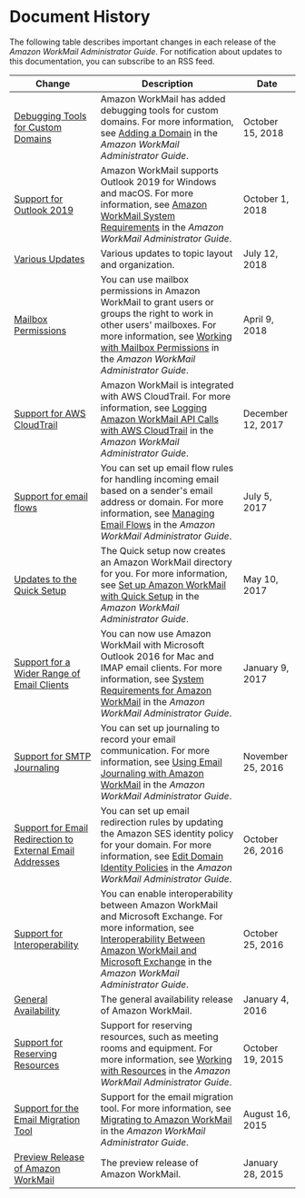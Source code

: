 # Document History<a name="DocumentHistory"></a>

The following table describes important changes in each release of the *Amazon WorkMail Administrator Guide*\. For notification about updates to this documentation, you can subscribe to an RSS feed\. 

| Change | Description | Date | 
| --- |--- |--- |
| [Debugging Tools for Custom Domains](#DocumentHistory) | Amazon WorkMail has added debugging tools for custom domains\. For more information, see [Adding a Domain](https://docs.aws.amazon.com/workmail/latest/adminguide/add_domain.html) in the *Amazon WorkMail Administrator Guide*\. | October 15, 2018 | 
| [Support for Outlook 2019](#DocumentHistory) | Amazon WorkMail supports Outlook 2019 for Windows and macOS\. For more information, see [Amazon WorkMail System Requirements](https://docs.aws.amazon.com/workmail/latest/adminguide/what_is.html#accessing_workmail) in the *Amazon WorkMail Administrator Guide*\. | October 1, 2018 | 
| [Various Updates](#DocumentHistory) | Various updates to topic layout and organization\. | July 12, 2018 | 
| [Mailbox Permissions](#DocumentHistory) | You can use mailbox permissions in Amazon WorkMail to grant users or groups the right to work in other users' mailboxes\. For more information, see [Working with Mailbox Permissions](https://docs.aws.amazon.com/workmail/latest/adminguide/mail_perms_overview.html) in the *Amazon WorkMail Administrator Guide*\. | April 9, 2018 | 
| [Support for AWS CloudTrail](#DocumentHistory) | Amazon WorkMail is integrated with AWS CloudTrail\. For more information, see [Logging Amazon WorkMail API Calls with AWS CloudTrail](https://docs.aws.amazon.com/workmail/latest/adminguide/logging-using-cloudtrail.html) in the *Amazon WorkMail Administrator Guide*\. | December 12, 2017 | 
| [Support for email flows](#DocumentHistory) | You can set up email flow rules for handling incoming email based on a sender's email address or domain\. For more information, see [Managing Email Flows](https://docs.aws.amazon.com/workmail/latest/adminguide/email-flows.html) in the *Amazon WorkMail Administrator Guide*\. | July 5, 2017 | 
| [Updates to the Quick Setup](#DocumentHistory) | The Quick setup now creates an Amazon WorkMail directory for you\. For more information, see [Set up Amazon WorkMail with Quick Setup](https://docs.aws.amazon.com/workmail/latest/adminguide/quick_setup.html) in the *Amazon WorkMail Administrator Guide*\. | May 10, 2017 | 
| [Support for a Wider Range of Email Clients](#DocumentHistory) | You can now use Amazon WorkMail with Microsoft Outlook 2016 for Mac and IMAP email clients\. For more information, see [System Requirements for Amazon WorkMail](https://docs.aws.amazon.com/workmail/latest/adminguide/what_is.html#accessing_workmail) in the *Amazon WorkMail Administrator Guide*\. | January 9, 2017 | 
| [Support for SMTP Journaling](#DocumentHistory) | You can set up journaling to record your email communication\. For more information, see [Using Email Journaling with Amazon WorkMail](https://docs.aws.amazon.com/workmail/latest/adminguide/journaling_overview.html) in the *Amazon WorkMail Administrator Guide*\. | November 25, 2016 | 
| [Support for Email Redirection to External Email Addresses](#DocumentHistory) | You can set up email redirection rules by updating the Amazon SES identity policy for your domain\. For more information, see [Edit Domain Identity Policies](https://docs.aws.amazon.com/workmail/latest/adminguide/editing_domains.html) in the *Amazon WorkMail Administrator Guide*\. | October 26, 2016 | 
| [Support for Interoperability](#DocumentHistory) | You can enable interoperability between Amazon WorkMail and Microsoft Exchange\. For more information, see [Interoperability Between Amazon WorkMail and Microsoft Exchange](https://docs.aws.amazon.com/workmail/latest/adminguide/interoperability.html) in the *Amazon WorkMail Administrator Guide*\. | October 25, 2016 | 
| [General Availability](#DocumentHistory) | The general availability release of Amazon WorkMail\. | January 4, 2016 | 
| [Support for Reserving Resources](#DocumentHistory) | Support for reserving resources, such as meeting rooms and equipment\. For more information, see [Working with Resources](https://docs.aws.amazon.com/workmail/latest/adminguide/resources_overview.html) in the *Amazon WorkMail Administrator Guide*\. | October 19, 2015 | 
| [Support for the Email Migration Tool](#DocumentHistory) | Support for the email migration tool\. For more information, see [Migrating to Amazon WorkMail](https://docs.aws.amazon.com/workmail/latest/adminguide/migration_overview.html) in the *Amazon WorkMail Administrator Guide*\. | August 16, 2015 | 
| [Preview Release of Amazon WorkMail](#DocumentHistory) | The preview release of Amazon WorkMail\. | January 28, 2015 | 
